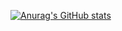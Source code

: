 [![Anurag's GitHub stats](https://github-readme-stats.vercel.app/api?username=cdlumier0)](https://github.com/anuraghazra/github-readme-stats)
